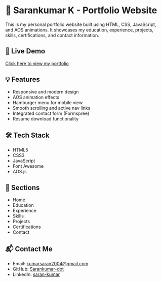 # 💼 Sarankumar K - Portfolio Website

This is my personal portfolio website built using HTML, CSS, JavaScript, and AOS animations. It showcases my education, experience, projects, skills, certifications, and contact information.

## 🔗 Live Demo
[Click here to view my portfolio](https://sarankumark.github.io/portfolio-website/)

## 💡 Features
- Responsive and modern design
- AOS animation effects
- Hamburger menu for mobile view
- Smooth scrolling and active nav links
- Integrated contact form (Formspree)
- Resume download functionality

## 🛠 Tech Stack
- HTML5
- CSS3
- JavaScript
- Font Awesome
- AOS.js

## 📂 Sections
- Home
- Education
- Experience
- Skills
- Projects
- Certifications
- Contact

## 📬 Contact Me
- Email: kumarsaran2004@gmail.com  
- GitHub: [Sarankumar-dot](https://github.com/Sarankumar-dot)  
- LinkedIn: [saran-kumar](https://www.linkedin.com/in/saran-kumar-/)
